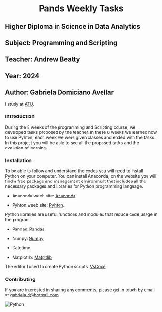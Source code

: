 <h1 align="center"> Pands Weekly Tasks </h1>

## Higher Diploma in Science in Data Analytics
## Subject: Programming and Scripting
## Teacher: Andrew Beatty
## Year: 2024
## Author: Gabriela Domiciano Avellar 

I study at [ATU](https://www.atu.ie).

### Introduction
During the 8 weeks of the programming and Scripting course, we developed tasks proposed by the teacher, in these 8 weeks we learned how to use Pyhton, each week we were given classes and ended with the tasks. In this project you will be able to see all the proposed tasks and the evolution of learning.

### Installation
To be able to follow and understand the codes you will need to install Python on your computer.
You can install Anaconda, on the website you will find a free package and management environment that includes all the necessary packages and libraries for Python programming language.


 - Anaconda weeb site: [Anaconda](https://www.anaconda.com).

 - Pyhton weeb site: [Pyhton](https://www.python.org).

Python libraries are useful functions and modules that reduce code usage in the program.

- Pandas: [Pandas](https://pandas.pydata.org)

- Numpy: [Numpy](https://numpy.org)

- Datetime

- Matplotlib: [Matpltlib](https://matplotlib.org)

The editor I used to create Python scripts: [VsCode](https://code.visualstudio.com)

### Contributing
If you are interested in sharing any comments, please get in touch by email at gabriela.d@hotmail.com.


![Python](https://engenharia360.com/wp-content/uploads/2019/04/python-engenharia360-3-1024x512.png)